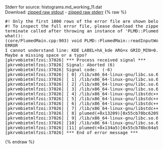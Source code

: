 Stderr for source:  histograms.md_working_11.dat   
Download: [zipped raw stdout](histograms.md_working_11.dat.plumed.stdout.txt.zip) - [zipped raw stderr](histograms.md_working_11.dat.plumed.stderr.txt.zip) 
{% raw %}
<pre>
#! Only the first 1000 rows of the error file are shown below
#! To inspect the full error file, please download the zipped raw stderr file above
terminate called after throwing an instance of 'PLMD::Plumed::ExceptionError'
what():
(core/PlumedMain.cpp:903) void PLMD::PlumedMain::readInputWords(const std::vector<std::__cxx11::basic_string<char> >&)
ERROR
I cannot understand line: KDE LABEL=hA_kde ARG=x GRID_MIN=0.0 GRID_MAX=3.0 GRID_BIN=100 BANDWIDTH=0.1 HEIGHTS=one
Maybe a missing space or a typo?
[pkrvmbietmlfzoi:37026] *** Process received signal ***
[pkrvmbietmlfzoi:37026] Signal: Aborted (6)
[pkrvmbietmlfzoi:37026] Signal code:  (-6)
[pkrvmbietmlfzoi:37026] [ 0] /lib/x86_64-linux-gnu/libc.so.6(+0x45330)[0x7f81e0645330]
[pkrvmbietmlfzoi:37026] [ 1] /lib/x86_64-linux-gnu/libc.so.6(pthread_kill+0x11c)[0x7f81e069eb2c]
[pkrvmbietmlfzoi:37026] [ 2] /lib/x86_64-linux-gnu/libc.so.6(gsignal+0x1e)[0x7f81e064527e]
[pkrvmbietmlfzoi:37026] [ 3] /lib/x86_64-linux-gnu/libc.so.6(abort+0xdf)[0x7f81e06288ff]
[pkrvmbietmlfzoi:37026] [ 4] /lib/x86_64-linux-gnu/libstdc++.so.6(+0xa5ff5)[0x7f81e0aa5ff5]
[pkrvmbietmlfzoi:37026] [ 5] /lib/x86_64-linux-gnu/libstdc++.so.6(+0xbb0da)[0x7f81e0abb0da]
[pkrvmbietmlfzoi:37026] [ 6] /lib/x86_64-linux-gnu/libstdc++.so.6(_ZSt10unexpectedv+0x0)[0x7f81e0aa5a55]
[pkrvmbietmlfzoi:37026] [ 7] /lib/x86_64-linux-gnu/libstdc++.so.6(+0xa5a6f)[0x7f81e0aa5a6f]
[pkrvmbietmlfzoi:37026] [ 8] plumed(+0x13209)[0x55cb78bc6209]
[pkrvmbietmlfzoi:37026] [ 9] /lib/x86_64-linux-gnu/libc.so.6(+0x2a1ca)[0x7f81e062a1ca]
[pkrvmbietmlfzoi:37026] [10] /lib/x86_64-linux-gnu/libc.so.6(__libc_start_main+0x8b)[0x7f81e062a28b]
[pkrvmbietmlfzoi:37026] [11] plumed(+0x134a5)[0x55cb78bc64a5]
[pkrvmbietmlfzoi:37026] *** End of error message ***
</pre>
{% endraw %}

